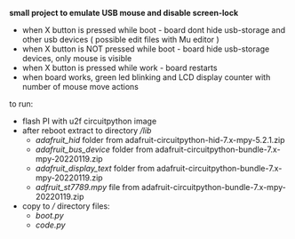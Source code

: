 **small project to emulate USB mouse and disable screen-lock**
- when X button is pressed while boot - board dont hide usb-storage and other usb devices ( possible edit files with Mu editor )
- when X button is NOT pressed while boot - board hide usb-storage devices, only mouse is visible
- when X button is pressed while work - board restarts
- when board works, green led blinking and LCD display counter with number of mouse move actions

to run:
- flash PI with u2f circuitpython image
- after reboot extract to directory */lib*
  - *adafruit_hid* folder from adafruit-circuitpython-hid-7.x-mpy-5.2.1.zip
  - *adafruit_bus_device* folder from adafruit-circuitpython-bundle-7.x-mpy-20220119.zip
  - *adafruit_display_text* folder from  adafruit-circuitpython-bundle-7.x-mpy-20220119.zip
  - *adfruit_st7789.mpy* file from adafruit-circuitpython-bundle-7.x-mpy-20220119.zip
- copy to */* directory files:
  - *boot.py*
  - *code.py*
